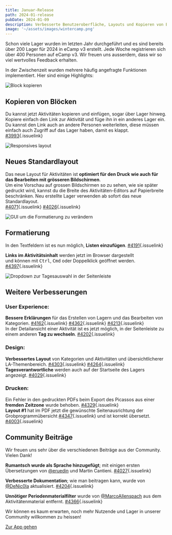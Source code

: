 ```yaml
---
title: Januar-Release
path: 2024-01-release
pubDate: 2024-01-09
description: Verbesserte Benutzeroberfläche, Layouts und Kopieren von Blöcken
image: '~/assets/images/wintercamp.png'
---
```


Schon viele Lager wurden im letzten Jahr durchgeführt und es sind bereits über 200 Lager für 2024 in eCamp v3 erstellt. Jede Woche registrieren sich über 400 Personen auf eCamp v3. Wir freuen uns ausserdem, dass wir so viel wertvolles Feedback erhalten.

In der Zwischenzeit wurden mehrere häufig angefragte Funktionen implementiert. Hier sind einige Highlights:

<div class="simple-columns bg-slate-100 dark:bg-slate-800">

![Block kopieren](~/assets/images/paste-activity.webp)

<div>

## Kopieren von Blöcken
Du kannst jetzt Aktivitäten kopieren und einfügen, sogar über Lager hinweg. Kopiere einfach den Link zur Aktivität und füge ihn in ein anderes Lager ein. Du kannst den Link auch an andere Personen weiterleiten, diese müssen einfach auch Zugriff auf das Lager haben, damit es klappt.<br/>
[#3993](https://github.com/ecamp/ecamp3/pull/3993){.issuelink}

</div>
</div>

<div class="simple-columns">

![Responsives layout](/responsivelayout.webp)

<div>

## Neues Standardlayout
Das neue Layout für Aktivitäten ist **optimiert für den Druck wie auch für das Bearbeiten mit grösseren Bildschirmen**.<br/>
Um eine Vorschau auf grossen Bildschirmen so zu sehen, wie sie später gedruckt wird, kannst du die Breite des Aktivitäten-Editors auf Papierbreite beschränken. Neu erstellte Lager verwenden ab sofort das neue Standardlayout.<br/>
[#4071](https://github.com/ecamp/ecamp3/pull/4071){.issuelink} [#4026](https://github.com/ecamp/ecamp3/pull/4026){.issuelink}

</div>
</div>

<div class="simple-columns bg-slate-100 dark:bg-slate-800">

![GUI um die Formatierung zu verändern](~/assets/images/formattierung.png)

<div>

## Formatierung
In den Textfeldern ist es nun möglich, **Listen einzufügen**. [#4191](https://github.com/ecamp/ecamp3/pull/4191){.issuelink}

**Links im Aktivitätsinhalt** werden jetzt im Browser dargestellt<br/> und können mit <kbd>Ctrl</kbd>, <kbd>Cmd</kbd> oder Doppelklick geöffnet werden. [#4397](https://github.com/ecamp/ecamp3/pull/4397){.issuelink}

</div>
</div>

<div class="simple-columns">

![Dropdown zur Tagesauswahl in der Seitenleiste](~/assets/images/day-overview-day-switching.webp) 

<div>

## Weitere Verbesserungen

### User Experience:
**Bessere Erklärungen** für das Erstellen von Lagern und das Bearbeiten von Kategorien. [#4162](https://github.com/ecamp/ecamp3/pull/4162){.issuelink} [#4362](https://github.com/ecamp/ecamp3/pull/4362){.issuelink} [#4213](https://github.com/ecamp/ecamp3/pull/4213){.issuelink}<br>
In der Detailansicht einer Aktivität ist es jetzt möglich, in der Seitenleiste zu einem anderen **Tag zu wechseln**. [#4202](https://github.com/ecamp/ecamp3/pull/4202){.issuelink}

### Design:
**Verbessertes Layout** von Kategorien und Aktivitäten und übersichtlicherer LA-Themenbereich. [#4303](https://github.com/ecamp/ecamp3/pull/4303){.issuelink} [#4264](https://github.com/ecamp/ecamp3/pull/4264){.issuelink}<br>
**Tagesverantwortliche** werden auch auf der Startseite des Lagers angezeigt. [#4029](https://github.com/ecamp/ecamp3/pull/4029){.issuelink}

### Drucken:
Ein Fehler in den gedruckten PDFs beim Export des Picassos aus einer **fremden Zeitzone** wurde behoben. [#4329](https://github.com/ecamp/ecamp3/pull/4329){.issuelink}<br>
**Layout #1** hat im PDF jetzt die gewünschte Seitenausrichtung der Grobprogrammübersicht [#4347](https://github.com/ecamp/ecamp3/pull/4347){.issuelink} und ist korrekt übersetzt. [#4003](https://github.com/ecamp/ecamp3/pull/4003){.issuelink}

</div>
</div>

## Community Beiträge
Wir freuen uns sehr über die verschiedenen Beiträge aus der Community.<br>
Vielen Dank!

**Rumantsch wurde als Sprache hinzugefügt**; mit einigen ersten Übersetzungen von [@eruedin](https://github.com/eruedin) und Martin Cantieni. [#4027](https://github.com/ecamp/ecamp3/pull/4027){.issuelink}

**Verbesserte Dokumentation**; wie man beitragen kann, wurde von [@DeNic0la](https://github.com/DeNic0la) aktualisiert. [#4204](https://github.com/ecamp/ecamp3/pull/4204){.issuelink}

**Unnötiger Periodenmaterialfilter** wurde von [@MarcoAllenspach](https://github.com/MarcoAllenspach) aus dem Aktivitätenmaterial entfernt. [#4366](https://github.com/ecamp/ecamp3/pull/4366){.issuelink}

Wir können es kaum erwarten, noch mehr Nutzende und Lager in unserer Community willkommen zu heissen!

<a class="btn secondary mr-4 mb-4" href="https://app.ecamp3.ch" target="_blank">Zur App gehen</a>
